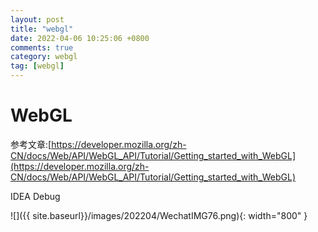 ```yaml
---
layout: post
title: "webgl"
date: 2022-04-06 10:25:06 +0800
comments: true
category: webgl
tag: [webgl]
---
```




#  WebGL

参考文章:[https://developer.mozilla.org/zh-CN/docs/Web/API/WebGL_API/Tutorial/Getting_started_with_WebGL](https://developer.mozilla.org/zh-CN/docs/Web/API/WebGL_API/Tutorial/Getting_started_with_WebGL)



IDEA Debug	

![]({{ site.baseurl}}/images/202204/WechatIMG76.png){: width="800" }

